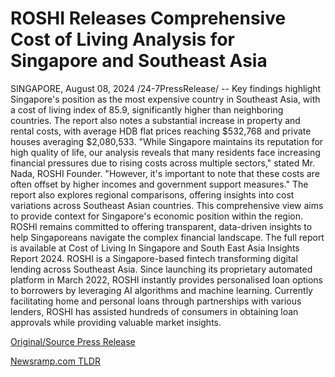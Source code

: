 # ROSHI Releases Comprehensive Cost of Living Analysis for Singapore and Southeast Asia

SINGAPORE, August 08, 2024 /24-7PressRelease/ -- Key findings highlight Singapore's position as the most expensive country in Southeast Asia, with a cost of living index of 85.9, significantly higher than neighboring countries. The report also notes a substantial increase in property and rental costs, with average HDB flat prices reaching $532,768 and private houses averaging $2,080,533.  "While Singapore maintains its reputation for high quality of life, our analysis reveals that many residents face increasing financial pressures due to rising costs across multiple sectors," stated Mr. Nada, ROSHI Founder. "However, it's important to note that these costs are often offset by higher incomes and government support measures."  The report also explores regional comparisons, offering insights into cost variations across Southeast Asian countries. This comprehensive view aims to provide context for Singapore's economic position within the region.  ROSHI remains committed to offering transparent, data-driven insights to help Singaporeans navigate the complex financial landscape. The full report is available at Cost of Living In Singapore and South East Asia Insights Report 2024.  ROSHI is a Singapore-based fintech transforming digital lending across Southeast Asia. Since launching its proprietary automated platform in March 2022, ROSHI instantly provides personalised loan options to borrowers by leveraging AI algorithms and machine learning. Currently facilitating home and personal loans through partnerships with various lenders, ROSHI has assisted hundreds of consumers in obtaining loan approvals while providing valuable market insights. 

[Original/Source Press Release](https://www.24-7pressrelease.com/press-release/513206/roshi-releases-comprehensive-cost-of-living-analysis-for-singapore-and-southeast-asia) 

[Newsramp.com TLDR](https://newsramp.com/None) 